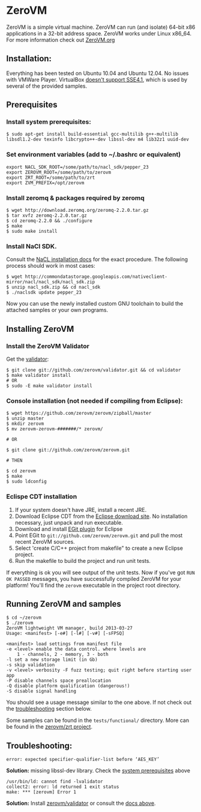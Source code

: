 # ZeroVM

ZeroVM is a simple virtual machine.
ZeroVM can run (and isolate) 64-bit x86 applications in a 32-bit address space.
ZeroVM works under Linux x86_64.
For more information check out [ZeroVM.org](http://zerovm.org)

## Installation:

Everything has been tested on Ubuntu 10.04 and Ubuntu 12.04. No issues with VMWare Player. 
VirtualBox [doesn't support SSE4.1](https://www.virtualbox.org/ticket/8651), which is used by several of the provided samples.

## Prerequisites
### Install system prerequisites:
    $ sudo apt-get install build-essential gcc-multilib g++-multilib libsdl1.2-dev texinfo libcrypto++-dev libssl-dev m4 lib32z1 uuid-dev

### Set environment variables (add to ~/.bashrc or equivalent)
    export NACL_SDK_ROOT=/some/path/to/nacl_sdk/pepper_23
    export ZEROVM_ROOT=/some/path/to/zerovm
    export ZRT_ROOT=/some/path/to/zrt
    export ZVM_PREFIX=/opt/zerovm

### Install zeromq & packages required by zeromq
    $ wget http://download.zeromq.org/zeromq-2.2.0.tar.gz
    $ tar xvfz zeromq-2.2.0.tar.gz
    $ cd zeromq-2.2.0 && ./configure
    $ make
    $ sudo make install

### Install NaCl SDK. 

Consult the [NaCL installation docs][google-nacl-devcenter] for the exact procedure. The following process should work in most cases:

    $ wget http://commondatastorage.googleapis.com/nativeclient-mirror/nacl/nacl_sdk/nacl_sdk.zip 
    $ unzip nacl_sdk.zip && cd nacl_sdk 
    $ ./naclsdk update pepper_23

   Now you can use the newly installed custom GNU toolchain to build the attached samples or your own programs.
   
[google-nacl-devcenter]: https://developers.google.com/native-client/sdk/download

## Installing ZeroVM

### Install the ZeroVM Validator

Get the [validator][zerovm-validator]:

    $ git clone git://github.com/zerovm/validator.git && cd validator
    $ make validator install
    # OR
    $ sudo -E make validator install

[zerovm-validator]: https://github.com/zerovm/validator

### Console installation (not needed if compiling from Eclipse):
    
    $ wget https://github.com/zerovm/zerovm/zipball/master
    $ unzip master
    $ mkdir zerovm
    $ mv zerovm-zerovm-#######/* zerovm/
    
    # OR
    
    $ git clone git://github.com/zerovm/zerovm.git
    
    # THEN
    
    $ cd zerovm
    $ make
    $ sudo ldconfig
    
### Eclispe CDT installation
   1. If your system doesn't have JRE, install a recent JRE. 
   2. Download Eclipse CDT from the [Eclipse download site][eclipse-dl]. No installation necessary, just unpack and run executable.
   3. Download and install [EGit plugin][egit-plugin] for Eclipse
   4. Point EGit to `git://github.com/zerovm/zerovm.git` and pull the most recent ZeroVM sources.
   5. Select 'create C/C++ project from makefile" to create a new Eclipse project.
   6. Run the makefile to build the project and run unit tests.

   If everything is ok you will see output of the unit tests. Now if you've got `RUN OK PASSED` messages, you have successfully compiled ZeroVM for your platform! You'll find the `zerovm` executable in the project root directory.

[eclipse-dl]: http://www.eclipse.org/downloads/
[egit-plugin]: http://www.eclipse.org/egit/download/

## Running ZeroVM and samples

    $ cd ~/zerovm
    $ ./zerovm
    ZeroVM lightweight VM manager, build 2013-03-27
    Usage: <manifest> [-e#] [-l#] [-v#] [-sFPSQ]

    <manifest> load settings from manifest file
    -e <level> enable the data control. where levels are
        1 - channels, 2 - memory, 3 - both 
    -l set a new storage limit (in Gb)
    -s skip validation
    -v <level> verbosity -F fuzz testing; quit right before starting user app
    -P disable channels space preallocation
    -Q disable platform qualification (dangerous!)
    -S disable signal handling

   You should see a usage message similar to the one above. If not check out the [troubleshooting](#troubleshooting) section below.

   Some samples can be found in the `tests/functional/` directory. More can be found in the [zerovm/zrt project](https://github.com/zerovm/zrt).

## Troubleshooting:
    error: expected specifier-qualifier-list before ‘AES_KEY’
**Solution:** missing libssl-dev library. Check the [system prerequisites](#install-system-prerequisites) above

    /usr/bin/ld: cannot find -lvalidator
    collect2: error: ld returned 1 exit status
    make: *** [zerovm] Error 1
**Solution:** Install [zerovm/validator][zerovm-validator] or consult the [docs above](#install-the-zerovm-validator).

